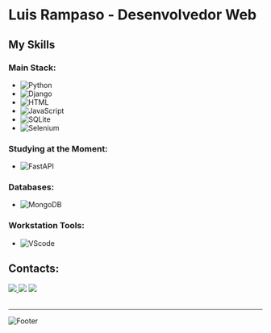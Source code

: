 # Luis Rampaso - Desenvolvedor Web

## My Skills

### Main Stack:
- ![Python](https://img.shields.io/badge/Python-14354C?style=for-the-badge&logo=python&logoColor=white)
- ![Django](https://img.shields.io/badge/Django-092E20?style=for-the-badge&logo=django&logoColor=white)
- ![HTML](https://img.shields.io/badge/HTML-239120?style=for-the-badge&logo=html5&logoColor=white)
- ![JavaScript](https://img.shields.io/badge/JavaScript-F7DF1E?style=for-the-badge&logo=javascript&logoColor=black)
- ![SQLite](https://img.shields.io/badge/SQLite-07405E?style=for-the-badge&logo=sqlite&logoColor=white)
- ![Selenium](https://img.shields.io/badge/Selenium-43B02A?style=for-the-badge&logo=selenium&logoColor=white)

### Studying at the Moment:
- ![FastAPI](https://img.shields.io/badge/FastAPI-009688?style=for-the-badge&logo=FastAPI&logoColor=white)


### Databases:
- ![MongoDB](https://img.shields.io/badge/MongoDB-4EA94B?style=for-the-badge&logo=mongodb&logoColor=white)

### Workstation Tools:
- ![VScode](https://img.shields.io/badge/vscode-4285F4?style=for-the-badge&logo=vscode&logoColor=white)

## Contacts:
<div> 
<a href="https://www.instagram.com/luisrampaso_ntn" target="_blank"><img src="https://img.shields.io/badge/-Instagram-%23E4405F?style=for-the-badge&logo=instagram&logoColor=white">
</a>
<a href = "mailto:luishisse@gmail.com"> <img src="https://img.shields.io/badge/-Gmail-%23333?style=for-the-badge&logo=gmail&logoColor=white" target="_blank"></a>
<a href="https://www.linkedin.com/in/luisrampaso/" target="_blank"><img src="https://img.shields.io/badge/-LinkedIn-%230077B5?style=for-the-badge&logo=linkedin&logoColor=white"  target="_blank"></a> 
</div>&nbsp;&nbsp;
 

---

![Footer](https://capsule-render.vercel.app/api?type=waving&color=8F0D87&height=120&section=footer)
